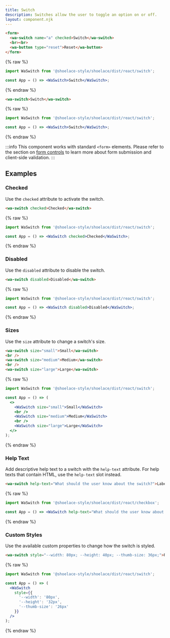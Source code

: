 ```yaml
---
title: Switch
description: Switches allow the user to toggle an option on or off.
layout: component.njk
---
```


```html {.example}
<form>
  <wa-switch name="a" checked>Switch</wa-switch>
  <br><br>
  <wa-button type="reset">Reset</wa-button>
</form>
```

{% raw %}
```jsx {.react}
import WaSwitch from '@shoelace-style/shoelace/dist/react/switch';

const App = () => <WaSwitch>Switch</WaSwitch>;
```
{% endraw %}

```html {.example}
<wa-switch>Switch</wa-switch>
```

{% raw %}
```jsx {.react}
import WaSwitch from '@shoelace-style/shoelace/dist/react/switch';

const App = () => <WaSwitch>Switch</WaSwitch>;
```
{% endraw %}

:::info
This component works with standard `<form>` elements. Please refer to the section on [form controls](/getting-started/form-controls) to learn more about form submission and client-side validation.
:::

## Examples

### Checked

Use the `checked` attribute to activate the switch.

```html {.example}
<wa-switch checked>Checked</wa-switch>
```

{% raw %}
```jsx {.react}
import WaSwitch from '@shoelace-style/shoelace/dist/react/switch';

const App = () => <WaSwitch checked>Checked</WaSwitch>;
```
{% endraw %}

### Disabled

Use the `disabled` attribute to disable the switch.

```html {.example}
<wa-switch disabled>Disabled</wa-switch>
```

{% raw %}
```jsx {.react}
import WaSwitch from '@shoelace-style/shoelace/dist/react/switch';

const App = () => <WaSwitch disabled>Disabled</WaSwitch>;
```
{% endraw %}

### Sizes

Use the `size` attribute to change a switch's size.

```html {.example}
<wa-switch size="small">Small</wa-switch>
<br />
<wa-switch size="medium">Medium</wa-switch>
<br />
<wa-switch size="large">Large</wa-switch>
```

{% raw %}
```jsx {.react}
import WaSwitch from '@shoelace-style/shoelace/dist/react/switch';

const App = () => (
  <>
    <WaSwitch size="small">Small</WaSwitch>
    <br />
    <WaSwitch size="medium">Medium</WaSwitch>
    <br />
    <WaSwitch size="large">Large</WaSwitch>
  </>
);
```
{% endraw %}

### Help Text

Add descriptive help text to a switch with the `help-text` attribute. For help texts that contain HTML, use the `help-text` slot instead.

```html {.example}
<wa-switch help-text="What should the user know about the switch?">Label</wa-switch>
```

{% raw %}
```jsx {.react}
import WaSwitch from '@shoelace-style/shoelace/dist/react/checkbox';

const App = () => <WaSwitch help-text="What should the user know about the switch?">Label</WaSwitch>;
```
{% endraw %}

### Custom Styles

Use the available custom properties to change how the switch is styled.

```html {.example}
<wa-switch style="--width: 80px; --height: 40px; --thumb-size: 36px;">Really big</wa-switch>
```

{% raw %}
```jsx {.react}
import WaSwitch from '@shoelace-style/shoelace/dist/react/switch';

const App = () => (
  <WaSwitch
    style={{
      '--width': '80px',
      '--height': '32px',
      '--thumb-size': '26px'
    }}
  />
);
```
{% endraw %}